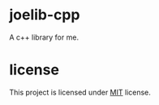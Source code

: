 # joelib-cpp

A c++ library for me.

# license
This project is licensed under [MIT](LICENSE) license.
